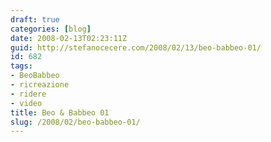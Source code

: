 ```yaml
---
draft: true
categories: [blog]
date: 2008-02-13T02:23:11Z
guid: http://stefanocecere.com/2008/02/13/beo-babbeo-01/
id: 682
tags:
- BeoBabbeo
- ricreazione
- ridere
- video
title: Beo & Babbeo 01
slug: /2008/02/beo-babbeo-01/
---
```


